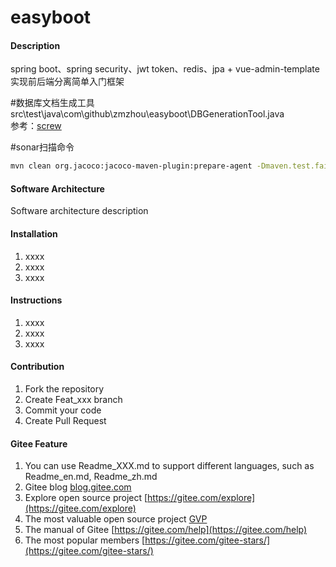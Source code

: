# easyboot

#### Description
spring boot、spring security、jwt token、redis、jpa + vue-admin-template实现前后端分离简单入门框架

#数据库文档生成工具
src\test\java\com\github\zmzhou\easyboot\DBGenerationTool.java  
参考：[screw](https://gitee.com/leshalv/screw/tree/master/)

#sonar扫描命令
```bash
mvn clean org.jacoco:jacoco-maven-plugin:prepare-agent -Dmaven.test.failure.ignore=true install sonar:sonar -X
```
#### Software Architecture
Software architecture description

#### Installation

1.  xxxx
2.  xxxx
3.  xxxx

#### Instructions

1.  xxxx
2.  xxxx
3.  xxxx

#### Contribution

1.  Fork the repository
2.  Create Feat_xxx branch
3.  Commit your code
4.  Create Pull Request


#### Gitee Feature

1.  You can use Readme\_XXX.md to support different languages, such as Readme\_en.md, Readme\_zh.md
2.  Gitee blog [blog.gitee.com](https://blog.gitee.com)
3.  Explore open source project [https://gitee.com/explore](https://gitee.com/explore)
4.  The most valuable open source project [GVP](https://gitee.com/gvp)
5.  The manual of Gitee [https://gitee.com/help](https://gitee.com/help)
6.  The most popular members  [https://gitee.com/gitee-stars/](https://gitee.com/gitee-stars/)
